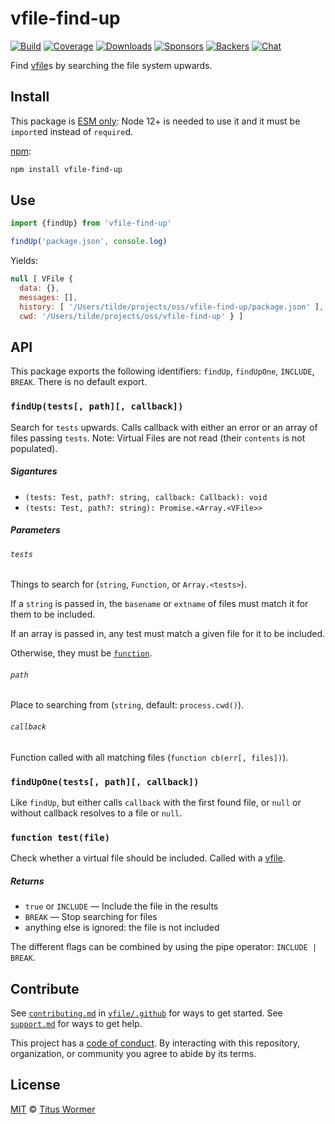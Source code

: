 # vfile-find-up

[![Build][build-badge]][build]
[![Coverage][coverage-badge]][coverage]
[![Downloads][downloads-badge]][downloads]
[![Sponsors][sponsors-badge]][collective]
[![Backers][backers-badge]][collective]
[![Chat][chat-badge]][chat]

Find [vfile][]s by searching the file system upwards.

## Install

This package is [ESM only](https://gist.github.com/sindresorhus/a39789f98801d908bbc7ff3ecc99d99c):
Node 12+ is needed to use it and it must be `import`ed instead of `require`d.

[npm][]:

```sh
npm install vfile-find-up
```

## Use

```js
import {findUp} from 'vfile-find-up'

findUp('package.json', console.log)
```

Yields:

```js
null [ VFile {
  data: {},
  messages: [],
  history: [ '/Users/tilde/projects/oss/vfile-find-up/package.json' ],
  cwd: '/Users/tilde/projects/oss/vfile-find-up' } ]
```

## API

This package exports the following identifiers: `findUp`, `findUpOne`, `INCLUDE`,
`BREAK`.
There is no default export.

### `findUp(tests[, path][, callback])`

Search for `tests` upwards.
Calls callback with either an error or an array of files passing `tests`.
Note: Virtual Files are not read (their `contents` is not populated).

##### Sigantures

*   `(tests: Test, path?: string, callback: Callback): void`
*   `(tests: Test, path?: string): Promise.<Array.<VFile>>`

##### Parameters

###### `tests`

Things to search for (`string`, `Function`, or `Array.<tests>`).

If a `string` is passed in, the `basename` or `extname` of files must match it
for them to be included.

If an array is passed in, any test must match a given file for it to be
included.

Otherwise, they must be [`function`][test].

###### `path`

Place to searching from (`string`, default: `process.cwd()`).

###### `callback`

Function called with all matching files (`function cb(err[, files])`).

### `findUpOne(tests[, path][, callback])`

Like `findUp`, but either calls `callback` with the first found file, or `null`
or without callback resolves to a file or `null`.

### `function test(file)`

Check whether a virtual file should be included.
Called with a [vfile][].

##### Returns

*   `true` or `INCLUDE` — Include the file in the results
*   `BREAK` — Stop searching for files
*   anything else is ignored: the file is not included

The different flags can be combined by using the pipe operator:
`INCLUDE | BREAK`.

## Contribute

See [`contributing.md`][contributing] in [`vfile/.github`][health] for ways to
get started.
See [`support.md`][support] for ways to get help.

This project has a [code of conduct][coc].
By interacting with this repository, organization, or community you agree to
abide by its terms.

## License

[MIT][license] © [Titus Wormer][author]

<!-- Definitions -->

[build-badge]: https://github.com/vfile/vfile-find-up/workflows/main/badge.svg

[build]: https://github.com/vfile/vfile-find-up/actions

[coverage-badge]: https://img.shields.io/codecov/c/github/vfile/vfile-find-up.svg

[coverage]: https://codecov.io/github/vfile/vfile-find-up

[downloads-badge]: https://img.shields.io/npm/dm/vfile-find-up.svg

[downloads]: https://www.npmjs.com/package/vfile-find-up

[sponsors-badge]: https://opencollective.com/unified/sponsors/badge.svg

[backers-badge]: https://opencollective.com/unified/backers/badge.svg

[collective]: https://opencollective.com/unified

[chat-badge]: https://img.shields.io/badge/chat-discussions-success.svg

[chat]: https://github.com/vfile/vfile/discussions

[npm]: https://docs.npmjs.com/cli/install

[contributing]: https://github.com/vfile/.github/blob/HEAD/contributing.md

[support]: https://github.com/vfile/.github/blob/HEAD/support.md

[health]: https://github.com/vfile/.github

[coc]: https://github.com/vfile/.github/blob/HEAD/code-of-conduct.md

[license]: license

[author]: https://wooorm.com

[vfile]: https://github.com/vfile/vfile

[test]: #function-testfile
